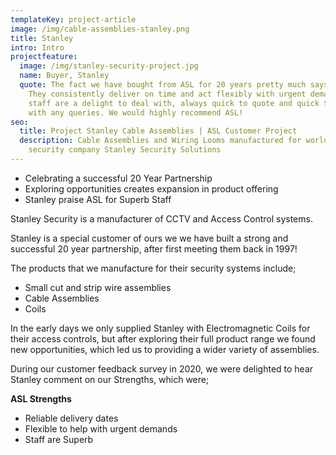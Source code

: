 ```yaml
---
templateKey: project-article
image: /img/cable-assemblies-stanley.png
title: Stanley
intro: Intro
projectfeature:
  image: /img/stanley-security-project.jpg
  name: Buyer, Stanley
  quote: The fact we have bought from ASL for 20 years pretty much says it all.
    They consistently deliver on time and act flexibly with urgent demands. The
    staff are a delight to deal with, always quick to quote and quick to help
    with any queries. We would highly recommend ASL!
seo:
  title: Project Stanley Cable Assemblies | ASL Customer Project
  description: Cable Assemblies and Wiring Looms manufactured for world leading
    security company Stanley Security Solutions
---
```

* Celebrating a successful 20 Year Partnership 
* Exploring opportunities creates expansion in product offering 
* Stanley praise ASL for Superb Staff

Stanley Security is a manufacturer of CCTV and Access Control systems. 

Stanley is a special customer of ours we we have built a strong and successful 20 year partnership, after first meeting them back in 1997!

The products that we manufacture for their security systems include;

* Small cut and strip wire assemblies 
* Cable Assemblies 
* Coils 

In the early days we only supplied Stanley with Electromagnetic Coils for their access controls, but after exploring their full product range we found new opportunities, which led us to providing a wider variety of assemblies.

During our customer feedback survey in 2020, we were delighted to hear Stanley comment on our Strengths, which were;

​**ASL Strengths​**

* Reliable delivery dates 
* Flexible to help with urgent demands 
* Staff are Superb​